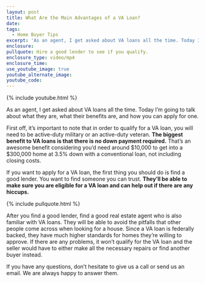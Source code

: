 ```yaml
---
layout: post
title: What Are the Main Advantages of a VA Loan?
date:
tags:
  - Home Buyer Tips
excerpt: 'As an agent, I get asked about VA loans all the time. Today I’m going to talk about what they are, what their benefits are, and how you can apply for one.'
enclosure:
pullquote: Hire a good lender to see if you qualify.
enclosure_type: video/mp4
enclosure_time:
use_youtube_image: true
youtube_alternate_image:
youtube_code:
---
```



{% include youtube.html %}

As an agent, I get asked about VA loans all the time. Today I’m going to talk about what they are, what their benefits are, and how you can apply for one.

First off, it’s important to note that in order to qualify for a VA loan, you will need to be active-duty military or an active-duty veteran. **The biggest benefit to VA loans is that there is no down payment required.** That’s an awesome benefit considering you’d need around $10,000 to get into a $300,000 home at 3.5% down with a conventional loan, not including closing costs.

If you want to apply for a VA loan, the first thing you should do is find a good lender. You want to find someone you can trust. **They’ll be able to make sure you are eligible for a VA loan and can help out if there are any hiccups.**

{% include pullquote.html %}

After you find a good lender, find a good real estate agent who is also familiar with VA loans. They will be able to avoid the pitfalls that other people come across when looking for a house. Since a VA loan is federally backed, they have much higher standards for homes they’re willing to approve. If there are any problems, it won’t qualify for the VA loan and the seller would have to either make all the necessary repairs or find another buyer instead.

If you have any questions, don’t hesitate to give us a call or send us an email. We are always happy to answer them.